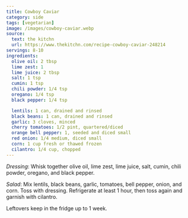 ```yaml
---
title: Cowboy Caviar
category: side
tags: [vegetarian]
image: /images/cowboy-caviar.webp
source:
  text: the kitchn
  url: https://www.thekitchn.com/recipe-cowboy-caviar-248214
servings: 8-10
ingredients:
  olive oil: 2 tbsp
  lime zest: 1
  lime juice: 2 tbsp
  salt: 1 tsp
  cumin: 1 tsp
  chili powder: 1/4 tsp
  oregano: 1/4 tsp
  black pepper: 1/4 tsp

  lentils: 1 can, drained and rinsed
  black beans: 1 can, drained and rinsed
  garlic: 3 cloves, minced
  cherry tomatoes: 1/2 pint, quartered/diced
  orange bell pepper: 1, seeded and diced small
  red onion: 1/4 medium, diced small
  corn: 1 cup fresh or thawed frozen
  cilantro: 1/4 cup, chopped
---
```


_Dressing_: Whisk together olive oil, lime zest, lime juice, salt, cumin, chili powder, oregano, and black pepper.

_Salad_: Mix lentils, black beans, garlic, tomatoes, bell pepper, onion, and corn. Toss with dressing.
Refrigerate at least 1 hour, then toss again and garnish with cilantro.

Leftovers keep in the fridge up to 1 week.

